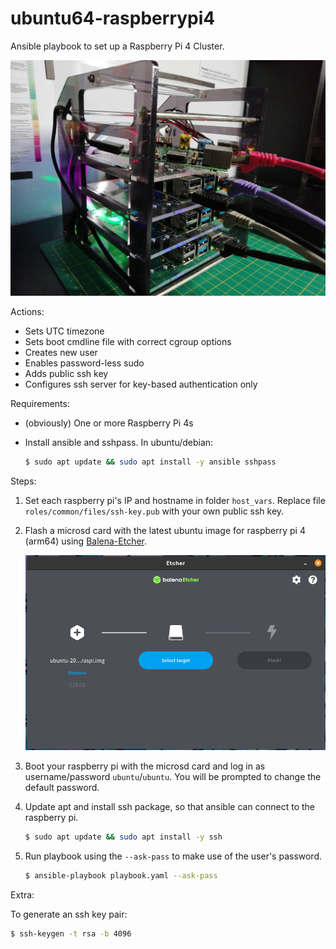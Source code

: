 # ubuntu64-raspberrypi4
Ansible playbook to set up a Raspberry Pi 4 Cluster.

![](.github/images/cluster.jpg)



Actions:

- Sets UTC timezone
- Sets boot cmdline file with correct cgroup options
- Creates new user
- Enables password-less sudo 
- Adds public ssh key
- Configures ssh server for key-based authentication only



Requirements:

- (obviously) One or more Raspberry Pi 4s

- Install ansible and sshpass.
  In ubuntu/debian:
  
  ```bash
  $ sudo apt update && sudo apt install -y ansible sshpass
  ```



Steps:

1. Set each raspberry pi's IP and hostname in folder `host_vars`. Replace file `roles/common/files/ssh-key.pub` with your own public ssh key.


2. Flash a microsd card with the latest ubuntu image for raspberry pi 4 (arm64) using [Balena-Etcher](https://www.balena.io/etcher/). 

    ![](.github/images/etcher.png)

3. Boot your raspberry pi with the microsd card and log in as username/password `ubuntu`/`ubuntu`.  You will be prompted to change the default password.


4. Update apt and install ssh package, so that ansible can connect to the raspberry pi.
   
   ```bash
   $ sudo apt update && sudo apt install -y ssh 
   ```

5. Run playbook using the `--ask-pass` to make use of the user's password. 
   
   ```bash
   $ ansible-playbook playbook.yaml --ask-pass
   ```

Extra:

To generate an ssh key pair:

```bash
$ ssh-keygen -t rsa -b 4096
```
